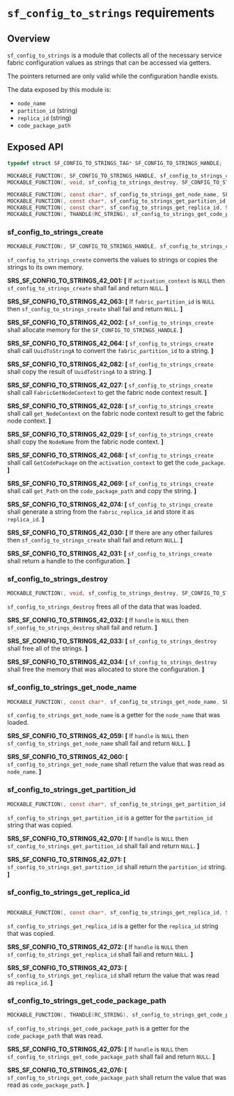 ﻿`sf_config_to_strings` requirements
================

## Overview

`sf_config_to_strings` is a module that collects all of the necessary service fabric configuration values as strings that can be accessed via getters.

The pointers returned are only valid while the configuration handle exists.

The data exposed by this module is:
 - `node_name`
 - `partition_id` (string)
 - `replica_id` (string)
 - `code_package_path`

## Exposed API

```c
typedef struct SF_CONFIG_TO_STRINGS_TAG* SF_CONFIG_TO_STRINGS_HANDLE;

MOCKABLE_FUNCTION(, SF_CONFIG_TO_STRINGS_HANDLE, sf_config_to_strings_create, IFabricCodePackageActivationContext*, activation_context, const FABRIC_PARTITION_ID*, fabric_partition_id, FABRIC_REPLICA_ID, fabric_replica_id, THANDLE(SF_SERVICE_CONFIG(bs2sf_configuration)), config);
MOCKABLE_FUNCTION(, void, sf_config_to_strings_destroy, SF_CONFIG_TO_STRINGS_HANDLE, handle);

MOCKABLE_FUNCTION(, const char*, sf_config_to_strings_get_node_name, SF_CONFIG_TO_STRINGS_HANDLE, handle);
MOCKABLE_FUNCTION(, const char*, sf_config_to_strings_get_partition_id, SF_CONFIG_TO_STRINGS_HANDLE, handle);
MOCKABLE_FUNCTION(, const char*, sf_config_to_strings_get_replica_id, SF_CONFIG_TO_STRINGS_HANDLE, handle);
MOCKABLE_FUNCTION(, THANDLE(RC_STRING), sf_config_to_strings_get_code_package_path, SF_CONFIG_TO_STRINGS_HANDLE, handle);
```

### sf_config_to_strings_create

```c
MOCKABLE_FUNCTION(, SF_CONFIG_TO_STRINGS_HANDLE, sf_config_to_strings_create, IFabricCodePackageActivationContext*, activation_context, const FABRIC_PARTITION_ID*, fabric_partition_id, FABRIC_REPLICA_ID, fabric_replica_id, THANDLE(SF_SERVICE_CONFIG(bs2sf_configuration)), config);
```

`sf_config_to_strings_create` converts the values to strings or copies the strings to its own memory.

**SRS_SF_CONFIG_TO_STRINGS_42_001: [** If `activation_context` is `NULL` then `sf_config_to_strings_create` shall fail and return `NULL`. **]**

**SRS_SF_CONFIG_TO_STRINGS_42_063: [** If `fabric_partition_id` is `NULL` then `sf_config_to_strings_create` shall fail and return `NULL`. **]**

**SRS_SF_CONFIG_TO_STRINGS_42_002: [** `sf_config_to_strings_create` shall allocate memory for the `SF_CONFIG_TO_STRINGS_HANDLE`. **]**

**SRS_SF_CONFIG_TO_STRINGS_42_064: [** `sf_config_to_strings_create` shall call `UuidToStringA` to convert the `fabric_partition_id` to a string. **]**

**SRS_SF_CONFIG_TO_STRINGS_42_082: [** `sf_config_to_strings_create` shall copy the result of `UuidToStringA` to a string. **]**

**SRS_SF_CONFIG_TO_STRINGS_42_027: [** `sf_config_to_strings_create` shall call `FabricGetNodeContext` to get the fabric node context result. **]**

**SRS_SF_CONFIG_TO_STRINGS_42_028: [** `sf_config_to_strings_create` shall call `get_NodeContext` on the fabric node context result to get the fabric node context. **]**

**SRS_SF_CONFIG_TO_STRINGS_42_029: [** `sf_config_to_strings_create` shall copy the `NodeName` from the fabric node context. **]**

**SRS_SF_CONFIG_TO_STRINGS_42_068: [** `sf_config_to_strings_create` shall call `GetCodePackage` on the `activation_context` to get the `code_package`. **]**

**SRS_SF_CONFIG_TO_STRINGS_42_069: [** `sf_config_to_strings_create` shall call `get_Path` on the `code_package_path` and copy the string. **]**

**SRS_SF_CONFIG_TO_STRINGS_42_074: [** `sf_config_to_strings_create` shall generate a string from the `fabric_replica_id` and store it as `replica_id`. **]**

**SRS_SF_CONFIG_TO_STRINGS_42_030: [** If there are any other failures then `sf_config_to_strings_create` shall fail and return `NULL`. **]**

**SRS_SF_CONFIG_TO_STRINGS_42_031: [** `sf_config_to_strings_create` shall return a handle to the configuration. **]**

### sf_config_to_strings_destroy

```c
MOCKABLE_FUNCTION(, void, sf_config_to_strings_destroy, SF_CONFIG_TO_STRINGS_HANDLE, handle);
```

`sf_config_to_strings_destroy` frees all of the data that was loaded.

**SRS_SF_CONFIG_TO_STRINGS_42_032: [** If `handle` is `NULL` then `sf_config_to_strings_destroy` shall fail and return. **]**

**SRS_SF_CONFIG_TO_STRINGS_42_033: [** `sf_config_to_strings_destroy` shall free all of the strings. **]**

**SRS_SF_CONFIG_TO_STRINGS_42_034: [** `sf_config_to_strings_destroy` shall free the memory that was allocated to store the configuration. **]**

### sf_config_to_strings_get_node_name

```c
MOCKABLE_FUNCTION(, const char*, sf_config_to_strings_get_node_name, SF_CONFIG_TO_STRINGS_HANDLE, handle);
```

`sf_config_to_strings_get_node_name` is a getter for the `node_name` that was loaded.

**SRS_SF_CONFIG_TO_STRINGS_42_059: [** If `handle` is `NULL` then `sf_config_to_strings_get_node_name` shall fail and return `NULL`. **]**

**SRS_SF_CONFIG_TO_STRINGS_42_060: [** `sf_config_to_strings_get_node_name` shall return the value that was read as `node_name`. **]**

### sf_config_to_strings_get_partition_id

```c
MOCKABLE_FUNCTION(, const char*, sf_config_to_strings_get_partition_id, SF_CONFIG_TO_STRINGS_HANDLE, handle);
```

`sf_config_to_strings_get_partition_id` is a getter for the `partition_id` string that was copied.

**SRS_SF_CONFIG_TO_STRINGS_42_070: [** If `handle` is `NULL` then `sf_config_to_strings_get_partition_id` shall fail and return `NULL`. **]**

**SRS_SF_CONFIG_TO_STRINGS_42_071: [** `sf_config_to_strings_get_partition_id` shall return the `partition_id` string. **]**

### sf_config_to_strings_get_replica_id

```c

MOCKABLE_FUNCTION(, const char*, sf_config_to_strings_get_replica_id, SF_CONFIG_TO_STRINGS_HANDLE, handle);
```

`sf_config_to_strings_get_replica_id` is a getter for the `replica_id` string that was copied.

**SRS_SF_CONFIG_TO_STRINGS_42_072: [** If `handle` is `NULL` then `sf_config_to_strings_get_replica_id` shall fail and return `NULL`. **]**

**SRS_SF_CONFIG_TO_STRINGS_42_073: [** `sf_config_to_strings_get_replica_id` shall return the value that was read as `replica_id`. **]**

### sf_config_to_strings_get_code_package_path

```c
MOCKABLE_FUNCTION(, THANDLE(RC_STRING), sf_config_to_strings_get_code_package_path, SF_CONFIG_TO_STRINGS_HANDLE, handle);
```

`sf_config_to_strings_get_code_package_path` is a getter for the `code_package_path` that was read.

**SRS_SF_CONFIG_TO_STRINGS_42_075: [** If `handle` is `NULL` then `sf_config_to_strings_get_code_package_path` shall fail and return `NULL`. **]**

**SRS_SF_CONFIG_TO_STRINGS_42_076: [** `sf_config_to_strings_get_code_package_path` shall return the value that was read as `code_package_path`. **]**


